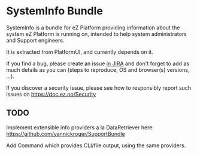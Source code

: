 # SystemInfo Bundle

SystemInfo is a bundle for eZ Platform providing information about the system
eZ Platform is running on, intended to help system administrators and Support
engineers.

It is extracted from PlatformUI, and currently depends on it.

If you find a bug, please create an issue [in JIRA](https://jira.ez.no/) and
don't forget to add as much details as you can (steps to reproduce, OS and
browser(s) versions, ...).

If you discover a security issue, please see how to
responsibly report such issues on https://doc.ez.no/Security

## TODO

Implement extensible info providers a la DataRetriever here:
https://github.com/yannickroger/SupportBundle

Add Command which provides CLI/file output, using the same providers.
